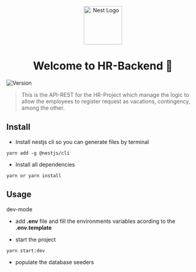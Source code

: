 <p align="center">
  <a href="http://nestjs.com/" target="blank"><img src="https://nestjs.com/img/logo-small.svg" width="100" alt="Nest Logo" /></a>
</p>

<h1 align="center">Welcome to HR-Backend 👋</h1>
<p>
  <img alt="Version" src="https://img.shields.io/badge/version-0.0.1-blue.svg?cacheSeconds=2592000" />
</p>

> This is the API-REST for the HR-Project which manage the logic to allow the employees to register request as vacations, contingency, among the other.

## Install

- Install nestjs cli so you can generate files by terminal
```
yarn add -g @nestjs/cli
```

- Install all dependencies 
```
yarn or yarn install
```

## Usage

dev-mode

- add __.env__ file and fill the environments variables acording to the __.env.template__

- start the project
```
yarn start:dev
```

- populate the database seeders

